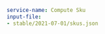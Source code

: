 ``` yaml $(tag) == 'package-compute-compute'
service-name: Compute Sku
input-file:
- stable/2021-07-01/skus.json
```